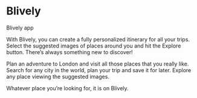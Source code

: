 # Blively
Blively app

With Blively, you can create a fully personalized itinerary for all your trips. 
Select the suggested images of places around you and hit the Explore button. 
There’s always something new to discover!

Plan an adventure to London and visit all those places that you really like.
Search for any city in the world, plan your trip and save it for later.
Explore any place viewing the suggested images.

Whatever place you’re looking for, it is on Blively.

